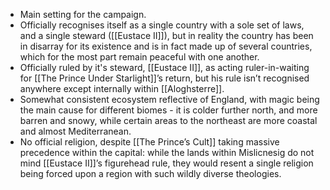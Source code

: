 * Main setting for the campaign.
* Officially recognises itself as a single country with a sole set of laws, and a single steward ([[Eustace II]]), but in reality the country has been in disarray for its existence and is in fact made up of several countries, which for the most part remain peaceful with one another.
* Officially ruled by it's steward, [[Eustace II]], as acting ruler-in-waiting for [[The Prince Under Starlight]]’s return, but his rule isn’t recognised anywhere except internally within [[Aloghsterre]].
* Somewhat consistent ecosystem reflective of England, with magic being the main cause for different biomes - it is colder further north, and more barren and snowy, while certain areas to the northeast are more coastal and almost Mediterranean.
* No official religion, despite [[The Prince’s Cult]] taking massive precedence within the capital: while the lands within Mislicnesig do not mind [[Eustace II]]’s figurehead rule, they would resent a single religion being forced upon a region with such wildly diverse theologies.